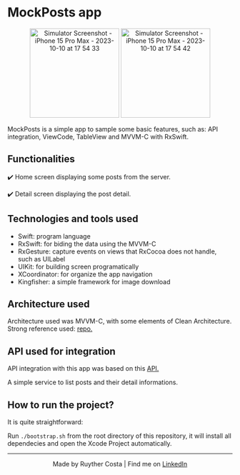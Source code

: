 # MockPosts app

<p align="center">
  <img src="https://github.com/Themakew/mock-posts-app/assets/3030029/99b221f1-1ea4-46f6-b7e8-35afb0efe619" alt="Simulator Screenshot - iPhone 15 Pro Max - 2023-10-10 at 17 54 33" width="200"/>
  <img src="https://github.com/Themakew/mock-posts-app/assets/3030029/d885305a-0363-447d-a042-fbc353b100dc" alt="Simulator Screenshot - iPhone 15 Pro Max - 2023-10-10 at 17 54 42" width="200"/>
</p>

MockPosts is a simple app to sample some basic features, such as: API integration, ViewCode, TableView and MVVM-C with RxSwift.

## Functionalities
✔️ Home screen displaying some posts from the server.

✔️ Detail screen displaying the post detail.

## Technologies and tools used

- Swift: program language
- RxSwift: for biding the data using the MVVM-C
- RxGesture: capture events on views that RxCocoa does not handle, such as UILabel
- UIKit: for building screen programatically
- XCoordinator: for organize the app navigation
- Kingfisher: a simple framework for image download

## Architecture used

Architecture used was MVVM-C, with some elements of Clean Architecture. Strong reference used: <a href="https://github.com/kudoleh/iOS-Clean-Architecture-MVVM">repo.</a></p> 

## API used for integration

API integration with this app was based on this <a href="https://jsonplaceholder.typicode.com">API.</a></p>
A simple service to list posts and their detail informations.

## How to run the project?

It is quite straightforward:

Run `./bootstrap.sh` from the root directory of this repository, it will install all dependecies and open the Xcode Project automatically.

---
<p align="center">Made by Ruyther Costa | Find me on <a href="https://www.linkedin.com/in/ruyther">LinkedIn</a></p>
